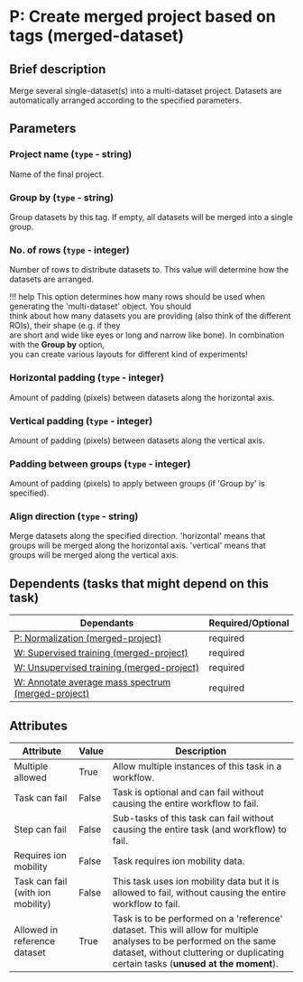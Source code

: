 # P: Create merged project based on tags (merged-dataset)

## Brief description
Merge several single-dataset(s) into a multi-dataset project. Datasets are automatically arranged according to the specified parameters. 

## Parameters
### **Project name** (`type` - string)

Name of the final project.

### **Group by** (`type` - string)

Group datasets by this tag. If empty, all datasets will be merged into a single group.

### **No. of rows** (`type` - integer)

Number of rows to distribute datasets to. This value will determine how the datasets are arranged.

!!! help
    This option determines how many rows should be used when generating the 'multi-dataset' object. You should<br> think about how many datasets you are providing (also think of the different ROIs), their shape (e.g. if they<br> are short and wide like eyes or long and narrow like bone). In combination with the <b>Group by</b> option,<br> you can create various layouts for different kind of experiments!
### **Horizontal padding** (`type` - integer)

Amount of padding (pixels) between datasets along the horizontal axis.

### **Vertical padding** (`type` - integer)

Amount of padding (pixels) between datasets along the vertical axis.

### **Padding between groups** (`type` - integer)

Amount of padding (pixels) to apply between groups (if 'Group by' is specified).

### **Align direction** (`type` - string)

Merge datasets along the specified direction. 'horizontal' means that groups will be merged along the horizontal axis. 'vertical' means that groups will be merged along the vertical axis.






## Dependents (tasks that might depend on this task)
| Dependants                                                                      | Required/Optional   |
|---------------------------------------------------------------------------------|---------------------|
| [P: Normalization (merged-project)](pre_normalization_project.md)               | required            |
| [W: Supervised training (merged-project)](wf_supervised_project.md)             | required            |
| [W: Unsupervised training (merged-project)](wf_unsupervised_project.md)         | required            |
| [W: Annotate average mass spectrum (merged-project)](wf_mz_annotate_project.md) | required            |

## Attributes
| Attribute                         | Value   | Description                                                                                                                                                                                              |
|-----------------------------------|---------|----------------------------------------------------------------------------------------------------------------------------------------------------------------------------------------------------------|
| Multiple allowed                  | True    | Allow multiple instances of this task in a workflow.                                                                                                                                                     |
| Task can fail                     | False   | Task is optional and can fail without causing the entire workflow to fail.                                                                                                                               |
| Step can fail                     | False   | Sub-tasks of this task can fail without causing the entire task (and workflow) to fail.                                                                                                                  |
| Requires ion mobility             | False   | Task requires ion mobility data.                                                                                                                                                                         |
| Task can fail (with ion mobility) | False   | This task uses ion mobility data but it is allowed to fail, without causing the entire workflow to fail.                                                                                                 |
| Allowed in reference dataset      | True    | Task is to be performed on a 'reference' dataset. This will allow for multiple analyses to be performed on the same dataset, without cluttering or duplicating certain tasks (**unused at the moment**). |